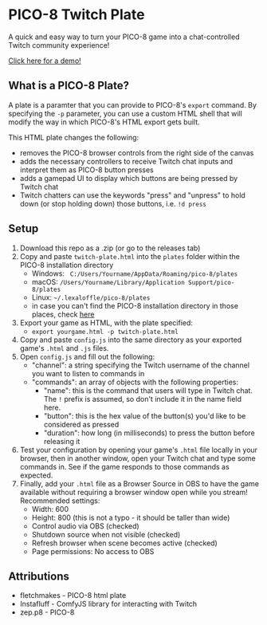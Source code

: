 # PICO-8 Twitch Plate

A quick and easy way to turn your PICO-8 game into a chat-controlled Twitch community experience!

[Click here for a demo!](https://youtu.be/FZm8pqpwi4o)

## What is a PICO-8 Plate?

A plate is a paramter that you can provide to PICO-8's `export` command. By specifying the `-p` parameter, you can use a custom HTML shell that will modify the way in which PICO-8's HTML export gets built.

This HTML plate changes the following:
- removes the PICO-8 browser controls from the right side of the canvas
- adds the necessary controllers to receive Twitch chat inputs and interpret them as PICO-8 button presses
- adds a gamepad UI to display which buttons are being pressed by Twitch chat
- Twitch chatters can use the keywords "press" and "unpress" to hold down (or stop holding down) those buttons, i.e. `!d press`

## Setup

1. Download this repo as a .zip (or go to the releases tab)
2. Copy and paste `twitch-plate.html` into the `plates` folder within the PICO-8 installation directory
    - Windows: ` C:/Users/Yourname/AppData/Roaming/pico-8/plates`
    - macOS: `/Users/Yourname/Library/Application Support/pico-8/plates`
    - Linux: `~/.lexaloffle/pico-8/plates`
    - in case you can't find the PICO-8 installation directory in those places, check [here](https://pico-8.fandom.com/wiki/Configuration)
3. Export your game as HTML, with the plate specified:
    - `export yourgame.html -p twitch-plate.html`
4. Copy and paste `config.js` into the same directory as your exported game's `.html` and `.js` files.
5. Open `config.js` and fill out the following:
    - "channel": a string specifying the Twitch username of the channel you want to listen to commands in
    - "commands": an array of objects with the following properties:
        - "name": this is the command that users will type in Twitch chat. The `!` prefix is assumed, so don't include it in the name field here.
        - "button": this is the hex value of the button(s) you'd like to be considered as pressed
        - "duration": how long (in milliseconds) to press the button before releasing it
6. Test your configuration by opening your game's `.html` file locally in your browser, then in another window, open your Twitch chat and type some commands in. See if the game responds to those commands as expected.
7. Finally, add your `.html` file as a Browser Source in OBS to have the game available without requiring a browser window open while you stream! Recommended settings:
    - Width: 600
    - Height: 800 (this is not a typo - it should be taller than wide)
    - Control audio via OBS (checked)
    - Shutdown source when not visible (checked)
    - Refresh browser when scene becomes active (checked)
    - Page permissions: No access to OBS

## Attributions

- fletchmakes - PICO-8 html plate
- Instafluff - ComfyJS library for interacting with Twitch
- zep.p8 - PICO-8